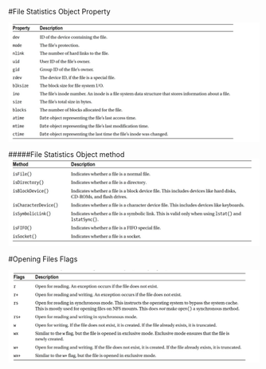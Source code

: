 #File Statistics Object Property

![File Statistics](FileStatistics.png)

#####File Statistics Object method
![File Statistics](statistics.methods.png)



#Opening Files Flags

![File Statistics](openfilesflag.png)


